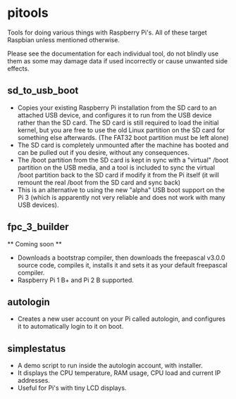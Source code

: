 # pitools
Tools for doing various things with Raspberry Pi's. All of these target Raspbian unless mentioned otherwise.

Please see the documentation for each individual tool, do not blindly use them as some may damage data if used incorrectly or cause unwanted side effects.

## sd_to_usb_boot

* Copies your existing Raspberry Pi installation from the SD card to an attached USB device, and configures it to run from the USB device rather than the SD card. The SD card is still required to load the initial kernel, but you are free to use the old Linux partition on the SD card for something else afterwards. (The FAT32 boot partition must be left alone)
* The SD card is completely unmounted after the machine has booted and can be pulled out if you desire, without any consequences.
* The /boot partition from the SD card is kept in sync with a "virtual" /boot partition on the USB media, and a tool is included to sync the virtual /boot partition back to the SD card if modify it from the Pi itself (it will remount the real /boot from the SD card and sync back)
* This is an alternative to using the new "alpha" USB boot support on the Pi 3 (which is apparently not very reliable and does not work with many USB devices).

## fpc_3_builder

** Coming soon **
* Downloads a bootstrap compiler, then downloads the freepascal v3.0.0 source code, compiles it, installs it and sets it as your default freepascal compiler.
* Raspberry Pi 1 B+ and Pi 2 B supported.

## autologin

* Creates a new user account on your Pi called autologin, and configures it to automatically login to it on boot.

## simplestatus

* A demo script to run inside the autologin account, with installer.
* It displays the CPU temperature, RAM usage, CPU load and current IP addresses.
* Useful for Pi's with tiny LCD displays.
